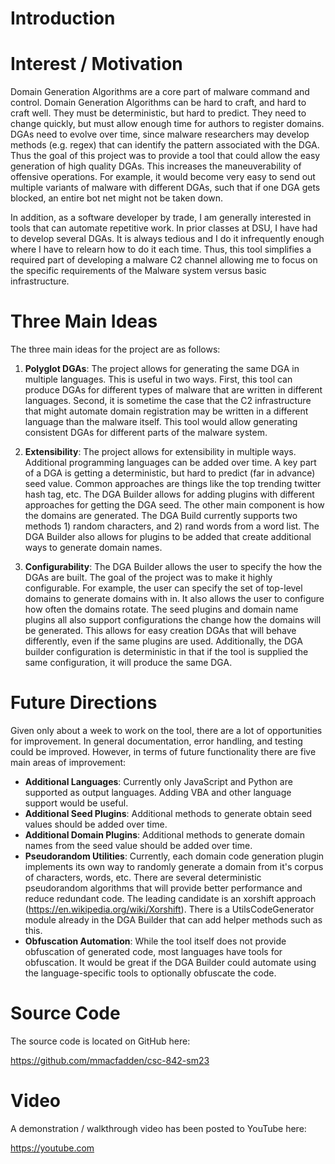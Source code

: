 # Introduction


# Interest / Motivation
Domain Generation Algorithms are a core part of malware command and control. Domain Generation Algorithms can be hard to craft, and hard to craft well.  They must be deterministic, but hard to predict.  They need to change quickly, but must allow enough time for authors to register domains. DGAs need to evolve over time, since malware researchers may develop methods (e.g. regex) that can identify the pattern associated with the DGA.  Thus the goal of this project was to provide a tool that could allow the easy generation of high quality DGAs.  This increases the maneuverability of offensive operations.  For example, it would become very easy to send out multiple variants of malware with different DGAs, such that if one DGA gets blocked, an entire bot net might not be taken down.

In addition, as a software developer by trade, I am generally interested in tools that can automate repetitive work. In prior classes at DSU, I have had to develop several DGAs. It is always tedious and I do it infrequently enough where I have to relearn how to do it each time.  Thus, this tool simplifies a required part of developing a malware C2 channel allowing me to focus on the specific requirements of the Malware system versus basic infrastructure.


# Three Main Ideas
The three main ideas for the project are as follows:

1. **Polyglot DGAs**: The project allows for generating the same DGA in multiple languages.  This is useful in two ways. First, this tool can produce DGAs for different types of malware that are written in different languages.  Second, it is sometime the case that the C2 infrastructure that might automate domain registration may be written in a different language than the malware itself.  This tool would allow generating consistent DGAs for different parts of the malware system. 

2. **Extensibility**: The project allows for extensibility in multiple ways.  Additional programming languages can be added over time.  A key part of a DGA is getting a deterministic, but hard to predict (far in advance) seed value.  Common approaches are things like the top trending twitter hash tag, etc.  The DGA Builder allows for adding plugins with different approaches for getting the DGA seed.  The other main component is how the domains are generated.  The DGA Build currently supports two methods 1) random characters, and 2) rand words from a word list.  The DGA Builder also allows for plugins to be added that create additional ways to generate domain names.

3. **Configurability**: The DGA Builder allows the user to specify the how the DGAs are built.  The goal of the project was to make it highly configurable.  For example, the user can specify the set of top-level domains to generate domains with in.  It also allows the user to configure how often the domains rotate. The seed plugins and domain name plugins all also support configurations the change how the domains will be generated.  This allows for easy creation DGAs that will behave differently, even if the same plugins are used.  Additionally, the DGA builder configuration is deterministic in that if the tool is supplied the same configuration, it will produce the same DGA.


# Future Directions
Given only about a week to work on the tool, there are a lot of opportunities for improvement.  In general documentation, error handling, and testing could be improved.  However, in terms of future functionality there are five main areas of improvement:

  * **Additional Languages**: Currently only JavaScript and Python are supported as output languages.  Adding VBA and other language support would be useful.
  * **Additional Seed Plugins**:  Additional methods to generate obtain seed values should be added over time.
  * **Additional Domain Plugins**: Additional methods to generate domain names from the seed value should be added over time.
  * **Pseudorandom Utilities**: Currently, each domain code generation plugin implements its own way to randomly generate a domain from it's corpus of characters, words, etc.  There are several deterministic pseudorandom algorithms that will provide better performance and reduce redundant code.  The leading candidate is an xorshift approach (https://en.wikipedia.org/wiki/Xorshift).  There is a UtilsCodeGenerator module already in the DGA Builder that can add helper methods such as this.
  * **Obfuscation Automation**: While the tool itself does not provide obfuscation of generated code, most languages have tools for obfuscation. It would be great if the DGA Builder could automate using the language-specific tools to optionally obfuscate the code.

# Source Code
The source code is located on GitHub here:

https://github.com/mmacfadden/csc-842-sm23


# Video
A demonstration / walkthrough video has been posted to YouTube here:

https://youtube.com